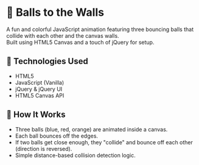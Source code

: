 # 🎱 Balls to the Walls

A fun and colorful JavaScript animation featuring three bouncing balls that collide with each other and the canvas walls.  
Built using HTML5 Canvas and a touch of jQuery for setup.

## 🔧 Technologies Used

- HTML5
- JavaScript (Vanilla)
- jQuery & jQuery UI
- HTML5 Canvas API

## 🧠 How It Works

- Three balls (blue, red, orange) are animated inside a canvas.
- Each ball bounces off the edges.
- If two balls get close enough, they "collide" and bounce off each other (direction is reversed).
- Simple distance-based collision detection logic.
